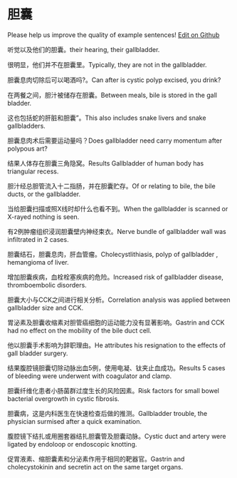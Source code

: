 # 胆囊

Please help us improve the quality of example sentences! [Edit on Github](https://github.com/jiyushe/jiyu-example-sentence-source/blob/main/chinese/dannang.md)

<p><span class="chinese">听觉以及他们的胆囊。</span><span class="english">their hearing, their gallbladder.</span></p>

<p><span class="chinese">很明显，他们并不在胆囊里。</span><span class="english">Typically, they are not in the gallbladder.</span></p>

<p><span class="chinese">胆囊息肉切除后可以喝酒吗?。</span><span class="english">Can after is cystic polyp excised, you drink?</span></p>

<p><span class="chinese">在两餐之间，胆汁被储存在胆囊。</span><span class="english">Between meals, bile is stored in the gall bladder.</span></p>

<p><span class="chinese">这也包括蛇的肝脏和胆囊”。</span><span class="english">This also includes snake livers and snake gallbladders.</span></p>

<p><span class="chinese">胆囊息肉术后需要运动量吗？</span><span class="english">Does gallbladder need carry momentum after polypous art?</span></p>

<p><span class="chinese">结果人体存在胆囊三角隐窝。</span><span class="english">Results Gallbladder of human body has triangular recess.</span></p>

<p><span class="chinese">胆汁经总胆管流入十二指肠，并在胆囊贮存。</span><span class="english">Of or relating to bile, the bile ducts, or the gallbladder.</span></p>

<p><span class="chinese">当给胆囊扫描或照X线时却什么也看不到。</span><span class="english">When the gallbladder is scanned or X-rayed nothing is seen.</span></p>

<p><span class="chinese">有2例肿瘤组织浸润胆囊壁内神经束衣。</span><span class="english">Nerve bundle of gallbladder wall was infiltrated in 2 cases.</span></p>

<p><span class="chinese">胆囊结石，胆囊息肉，肝血管瘤。</span><span class="english">Cholecystlithiasis, polyp of gallbladder , hemangioma of liver.</span></p>

<p><span class="chinese">增加胆囊疾病，血栓栓塞疾病的危险。</span><span class="english">Increased risk of gallbladder disease, thromboembolic disorders.</span></p>

<p><span class="chinese">胆囊大小与CCK之间进行相关分析。</span><span class="english">Correlation analysis was applied between gallbladder size and CCK.</span></p>

<p><span class="chinese">胃泌素及胆囊收缩素对胆管癌细胞的运动能力没有显著影响。</span><span class="english">Gastrin and CCK had no effect on the mobility of the bile duct cell.</span></p>

<p><span class="chinese">他以胆囊手术影响为辞职理由。</span><span class="english">He attributes his resignation to the effects of gall bladder surgery.</span></p>

<p><span class="chinese">结果腹腔镜胆囊切除动脉出血5例，使用电凝、钛夹止血成功。</span><span class="english">Results 5 cases of bleeding were underwent with coagulator and clamp.</span></p>

<p><span class="chinese">胆囊纤维化患者小肠菌群过度生长的风险因素。</span><span class="english">Risk factors for small bowel bacterial overgrowth in cystic fibrosis.</span></p>

<p><span class="chinese">胆囊病，这是内科医生在快速检查后做的推测。</span><span class="english">Gallbladder trouble, the physician surmised after a quick examination.</span></p>

<p><span class="chinese">腹腔镜下结扎或用圈套器结扎胆囊管及胆囊动脉。</span><span class="english">Cystic duct and artery were ligated by endoloop or endoscopic knotting.</span></p>

<p><span class="chinese">促胃液素、缩胆囊素和分泌素作用于相同的靶器官。</span><span class="english">Gastrin and cholecystokinin and secretin act on the same target organs.</span></p>

